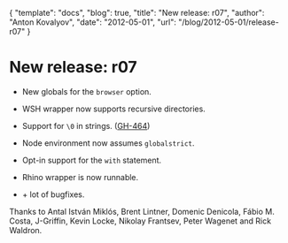 {
  "template": "docs",
  "blog": true,
  "title": "New release: r07",
  "author": "Anton Kovalyov",
  "date": "2012-05-01",
  "url": "/blog/2012-05-01/release-r07"
}

# New release: r07

* New globals for the `browser` option.

* WSH wrapper now supports recursive directories.

* Support for `\0` in strings.
  ([GH-464](https://github.com/jshint/jshint/issues/464))

* Node environment now assumes `globalstrict`.

* Opt-in support for the `with` statement.

* Rhino wrapper is now runnable.

* \+ lot of bugfixes.

Thanks to Antal István Miklós, Brent Lintner, Domenic Denicola,
Fábio M. Costa, J-Griffin, Kevin Locke, Nikolay Frantsev,
Peter Wagenet and Rick Waldron.
